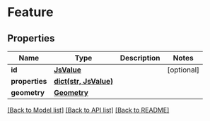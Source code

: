 # Feature

## Properties
Name | Type | Description | Notes
------------ | ------------- | ------------- | -------------
**id** | [**JsValue**](JsValue.md) |  | [optional] 
**properties** | [**dict(str, JsValue)**](JsValue.md) |  | 
**geometry** | [**Geometry**](Geometry.md) |  | 

[[Back to Model list]](../README.md#documentation-for-models) [[Back to API list]](../README.md#documentation-for-api-endpoints) [[Back to README]](../README.md)


